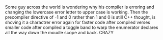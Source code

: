 Some guy across the world is wondering why his compiler is erroring and changing the lowercase error letter to upper case is working.  Then the precompiler directive of -1 and 0 rather then 1 and 0 is still C++ thought, is shoving it a charactrer error again for faster code after compiled verses smaller code after compiled a toggle band to warp the enumerator declares all the way down the moudle scope and back.  CRAZY